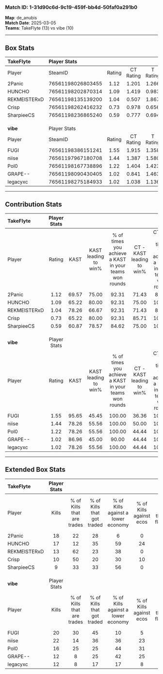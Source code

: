 ### Match ID: 1-31d90c6d-9c19-459f-bb4d-50faf0a291b0  
**Map**: de_anubis  
**Match Date**: 2025-03-05  
**Teams**: TakeFlyte (13) vs vibe (10)  

---  

## Box Stats  

| **TakeFlyte** | Player Stats      |        |           |          |       |      |       |         |        |      |     |
| :- | :- | :-: | :-: | :-: | :-: | :-: | :-: | :-: | :-: | :-: | :-: |
| Player        | SteamID           | Rating | CT Rating | T Rating | KAST  | ADR  | Kills | Assists | Deaths | K/D  | HS% |
| 2Panic        | 76561198026803455 |  1.12  |   1.201   |  1.266   | 69.57 | 78.7 |  18   |    3    |   17   | 1.06 | 55  |
| HUNCHO        | 76561198202870314 |  1.09  |   1.419   |  0.983   | 65.22 | 86.1 |  17   |    3    |   16   | 1.06 | 47  |
| REKMEISTERxD  | 76561198135139200 |  1.04  |   0.507   |  1.867   | 78.26 | 80.0 |  13   |    8    |   16   | 0.81 | 61  |
| Crisp         | 76561198262416232 |  0.73  |   0.978   |  0.656   | 65.22 | 48.1 |  10   |    8    |   16   | 0.63 | 20  |
| SharpieeCS    | 76561198236865240 |  0.59  |   0.777   |  0.694   | 60.87 | 43.0 |   9   |    5    |   18   | 0.50 | 66  |
|               |                   |        |           |          |       |      |       |         |        |      |     |
|               |                   |        |           |          |       |      |       |         |        |      |     |
|               |                   |        |           |          |       |      |       |         |        |      |     |
| **vibe**      | Player Stats      |        |           |          |       |      |       |         |        |      |     |
| Player        | SteamID           | Rating | CT Rating | T Rating | KAST  | ADR  | Kills | Assists | Deaths | K/D  | HS% |
| FUGI          | 76561198386151241 |  1.55  |   1.915   |  1.358   | 95.65 | 90.5 |  20   |   12    |   13   | 1.54 | 65  |
| niise         | 76561197967180708 |  1.44  |   1.387   |  1.580   | 78.26 | 98.4 |  22   |    3    |   15   | 1.47 | 36  |
| Pol0          | 76561198167738896 |  1.22  |   1.404   |  1.423   | 78.26 | 82.4 |  16   |   11    |   14   | 1.14 | 62  |
| GRAPE--       | 76561198090430405 |  1.02  |   0.841   |  1.463   | 86.96 | 61.8 |  12   |    6    |   15   | 0.80 | 50  |
| legacyxc      | 76561198275184933 |  1.02  |   1.038   |  1.136   | 78.26 | 56.8 |  12   |    2    |   11   | 1.09 | 50  |
---  

## Contribution Stats  

| **TakeFlyte** | Player Stats |       |                      |                                                        |                           |                                                             |                          |                                                            |
| :- | :-: | :-: | :-: | :-: | :-: | :-: | :-: | :-: |
| Player        |    Rating    | KAST  | KAST leading to win% | % of times you achieve a KAST in your teams won rounds | CT - KAST leading to win% | CT - % of times you achieve a KAST in your teams won rounds | T - KAST leading to win% | T - % of times you achieve a KAST in your teams won rounds |
| 2Panic        |     1.12     | 69.57 |        75.00         |                         92.31                          |           71.43           |                            83.33                            |          77.78           |                           100.00                           |
| HUNCHO        |     1.09     | 65.22 |        80.00         |                         92.31                          |           75.00           |                           100.00                            |          85.71           |                           85.71                            |
| REKMEISTERxD  |     1.04     | 78.26 |        66.67         |                         92.31                          |           71.43           |                            83.33                            |          63.64           |                           100.00                           |
| Crisp         |     0.73     | 65.22 |        80.00         |                         92.31                          |           85.71           |                           100.00                            |          75.00           |                           85.71                            |
| SharpieeCS    |     0.59     | 60.87 |        78.57         |                         84.62                          |           75.00           |                           100.00                            |          83.33           |                           71.43                            |
|               |              |       |                      |                                                        |                           |                                                             |                          |                                                            |
|               |              |       |                      |                                                        |                           |                                                             |                          |                                                            |
|               |              |       |                      |                                                        |                           |                                                             |                          |                                                            |
| **vibe**      | Player Stats |       |                      |                                                        |                           |                                                             |                          |                                                            |
| Player        |    Rating    | KAST  | KAST leading to win% | % of times you achieve a KAST in your teams won rounds | CT - KAST leading to win% | CT - % of times you achieve a KAST in your teams won rounds | T - KAST leading to win% | T - % of times you achieve a KAST in your teams won rounds |
| FUGI          |     1.55     | 95.65 |        45.45         |                         100.00                         |           36.36           |                           100.00                            |          54.55           |                           100.00                           |
| niise         |     1.44     | 78.26 |        55.56         |                         100.00                         |           50.00           |                           100.00                            |          60.00           |                           100.00                           |
| Pol0          |     1.22     | 78.26 |        55.56         |                         100.00                         |           44.44           |                           100.00                            |          66.67           |                           100.00                           |
| GRAPE--       |     1.02     | 86.96 |        45.00         |                         90.00                          |           44.44           |                           100.00                            |          45.45           |                           83.33                            |
| legacyxc      |     1.02     | 78.26 |        55.56         |                         100.00                         |           44.44           |                           100.00                            |          66.67           |                           100.00                           |
---  

## Extended Box Stats  

| **TakeFlyte** | Player Stats |                            |                            |                                    |                         |                              |                                 |        |                             |                                     |                          |                               |                            |
| :- | :-: | :-: | :-: | :-: | :-: | :-: | :-: | :-: | :-: | :-: | :-: | :-: | :-: |
| Player        |    Kills     | % of Kills that are trades | % of Kills that got traded | % of Kills against a lower economy | % of Kills against ecos | % of Kills that are flawless | % of Kills that are close duels | Deaths | % of Deaths that get traded | % of Deaths against a lower economy | % of Deaths against ecos | % of Deaths that are flawless | % of Deaths that are close |
| 2Panic        |      18      |             22             |             28             |                 6                  |            0            |              67              |               11                |   17   |             29              |                 24                  |            0             |              65               |             0              |
| HUNCHO        |      17      |             12             |             35             |                 59                 |           24            |              71              |                6                |   16   |             31              |                 13                  |            6             |              75               |             0              |
| REKMEISTERxD  |      13      |             62             |             23             |                 38                 |            0            |              69              |                0                |   16   |             38              |                 13                  |            0             |              50               |             13             |
| Crisp         |      10      |             50             |             20             |                 30                 |           10            |              70              |               10                |   16   |             25              |                 13                  |            0             |              81               |             6              |
| SharpieeCS    |      9       |             33             |             33             |                 56                 |            0            |              67              |                0                |   18   |             33              |                 17                  |            0             |              72               |             6              |
|               |              |                            |                            |                                    |                         |                              |                                 |        |                             |                                     |                          |                               |                            |
|               |              |                            |                            |                                    |                         |                              |                                 |        |                             |                                     |                          |                               |                            |
|               |              |                            |                            |                                    |                         |                              |                                 |        |                             |                                     |                          |                               |                            |
| **vibe**      | Player Stats |                            |                            |                                    |                         |                              |                                 |        |                             |                                     |                          |                               |                            |
| Player        |    Kills     | % of Kills that are trades | % of Kills that got traded | % of Kills against a lower economy | % of Kills against ecos | % of Kills that are flawless | % of Kills that are close duels | Deaths | % of Deaths that get traded | % of Deaths against a lower economy | % of Deaths against ecos | % of Deaths that are flawless | % of Deaths that are close |
| FUGI          |      20      |             30             |             45             |                 10                 |            5            |              50              |                5                |   13   |             23              |                  8                  |            0             |              62               |             0              |
| niise         |      22      |             14             |             36             |                 36                 |           23            |              73              |                9                |   15   |             13              |                  7                  |            0             |              87               |             7              |
| Pol0          |      16      |             25             |             25             |                 44                 |           31            |              88              |                0                |   14   |             36              |                 14                  |            7             |              71               |             0              |
| GRAPE--       |      12      |             8              |             25             |                 42                 |           25            |              67              |                0                |   15   |             40              |                  7                  |            0             |              60               |             13             |
| legacyxc      |      12      |             8              |             17             |                 17                 |            8            |              75              |                8                |   11   |             27              |                  9                  |            0             |              64               |             9              |
